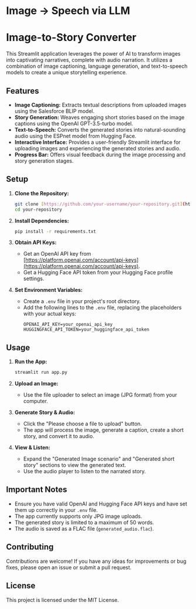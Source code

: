 # Image -> Speech via LLM
# Image-to-Story Converter

This Streamlit application leverages the power of AI to transform images into captivating narratives, complete with audio narration. It utilizes a combination of image captioning, language generation, and text-to-speech models to create a unique storytelling experience.

## Features

*   **Image Captioning:** Extracts textual descriptions from uploaded images using the Salesforce BLIP model.
*   **Story Generation:**  Weaves engaging short stories based on the image captions using the OpenAI GPT-3.5-turbo model.
*   **Text-to-Speech:**  Converts the generated stories into natural-sounding audio using the ESPnet model from Hugging Face.
*   **Interactive Interface:** Provides a user-friendly Streamlit interface for uploading images and experiencing the generated stories and audio.
*   **Progress Bar:**  Offers visual feedback during the image processing and story generation stages.

## Setup

1.  **Clone the Repository:**
    ```bash
    git clone [https://github.com/your-username/your-repository.git](https://github.com/your-username/your-repository.git) 
    cd your-repository
    ```

2.  **Install Dependencies:**
    ```bash
    pip install -r requirements.txt 
    ```

3.  **Obtain API Keys:**
    *   Get an OpenAI API key from [https://platform.openai.com/account/api-keys](https://platform.openai.com/account/api-keys).
    *   Get a Hugging Face API token from your Hugging Face profile settings.

4.  **Set Environment Variables:**
    *   Create a `.env` file in your project's root directory.
    *   Add the following lines to the `.env` file, replacing the placeholders with your actual keys:
        ```
        OPENAI_API_KEY=your_openai_api_key
        HUGGINGFACE_API_TOKEN=your_huggingface_api_token
        ```

## Usage

1.  **Run the App:**
    ```bash
    streamlit run app.py 
    ```

2.  **Upload an Image:**
    *   Use the file uploader to select an image (JPG format) from your computer.

3.  **Generate Story & Audio:**
    *   Click the "Please choose a file to upload" button.
    *   The app will process the image, generate a caption, create a short story, and convert it to audio.

4.  **View & Listen:**
    *   Expand the "Generated Image scenario" and "Generated short story" sections to view the generated text.
    *   Use the audio player to listen to the narrated story.

## Important Notes

*   Ensure you have valid OpenAI and Hugging Face API keys and have set them up correctly in your `.env` file.
*   The app currently supports only JPG image uploads.
*   The generated story is limited to a maximum of 50 words.
*   The audio is saved as a FLAC file (`generated_audio.flac`).

## Contributing

Contributions are welcome! If you have any ideas for improvements or bug fixes, please open an issue or submit a pull request.

## License

This project is licensed under the MIT License.
